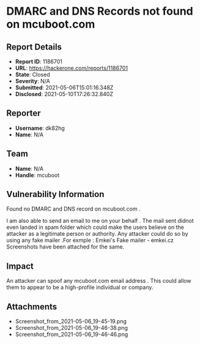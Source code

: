 # DMARC and DNS Records not found on  mcuboot.com

## Report Details
- **Report ID**: 1186701
- **URL**: https://hackerone.com/reports/1186701
- **State**: Closed
- **Severity**: N/A
- **Submitted**: 2021-05-06T15:01:16.348Z
- **Disclosed**: 2021-05-10T17:26:32.840Z

## Reporter
- **Username**: dk82hg
- **Name**: N/A

## Team
- **Name**: N/A
- **Handle**: mcuboot

## Vulnerability Information
Found no DMARC and DNS record on mcuboot.com .

I am also able to send an email to me on your behalf . The mail sent didnot even landed in spam folder which could make the users believe on the attacker as a legitimate person or authority.
Any attacker could do so by using any fake mailer .For exmple : Emkei's Fake mailer - emkei.cz
Screenshots have been attached for the same.

## Impact

An attacker can spoof any mcuboot.com email address .
This could allow them to appear to be a high-profile individual or company.

## Attachments
- Screenshot_from_2021-05-06_19-45-19.png
- Screenshot_from_2021-05-06_19-46-38.png
- Screenshot_from_2021-05-06_19-46-46.png

